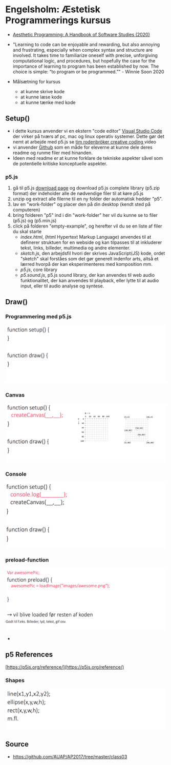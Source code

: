 # Engelsholm: Æstetisk Programmerings kursus
- [Aesthetic Programming: A Handbook of Software Studies (2020)](http://openhumanitiespress.org/books/download/Soon-Cox_2020_Aesthetic-Programming.pdf)

- "Learning to code can be
enjoyable and rewarding, but also annoying and frustrating, especially when complex syntax
and structure are involved. It takes time to familiarize oneself with precise, unforgiving
computational logic, and procedures, but hopefully the case for the importance of learning to
program has been established by now. The choice is simple: “to program or be programmed.”" - Winnie Soon 2020

- Målsætning for kursus
	- at kunne skrive kode
	- at kunne læse kode
	- at kunne tænke med kode

## Setup()
- i dette kursus anvender vi en ekstern "code editor" [Visual Studio Code](https://code.visualstudio.com/download) der virker på tværs af pc, mac og linux operativ systemer. Dette gør det nemt at arbejde med p5.js se [
tim rodenbröker creative coding
](https://www.youtube.com/watch?v=vj9nDja8ZdQ&ab_channel=timrodenbr%C3%B6kercreativecoding) video 
- vi anvender [Github]() som en måde for eleverne at kunne dele deres readme og runme filer med hinanden. 
- Ideen med readme er at kunne forklare de tekniske aspekter såvel som de potentielle kritiske konceptuelle aspekter.

### p5.js
1.  gå til p5.js [download page](https://p5js.org/download/) og download p5.js complete library (p5.zip format) der indeholder alle de nødvendige filer til at køre p5.js
2. unzip og extract alle filerne til en ny folder der automatisk hedder "p5".
3.  lav en "work-folder" og placer den på din desktop (kendt sted på computeren)
4. bring folderen "p5" ind i din "work-folder" her vil du kunne se to filer (p5.js) og (p5.min.js)
5. click på folderen "empty-example", og herefter vil du se en liste af filer du skal starte
	- *index.html*, (html Hypertext Markup Language) anvendes til at definerer struktuen for en webside og kan tilpasses til at inkluderer tekst, links, billeder, multimedia og andre elementer.
	- *sketch.js*, den arbejdsfil hvori der skrives JavaScript(JS) kode, ordet "sketch" skal forståes som det gør generelt indenfor arts, altså et lærred hvorpå der kan eksperimenteres med komposition mm.
	- *p5.js*, core library
	- *p5.sound.js*, p5.js sound library, der kan anvendes til web audio funktionalitet, der kan anvendes til playback, eller lytte til at audio input, eller til audio analyse og syntese.

## Draw()
### Programmering med p5.js
![](./media/p5-programming-basic.png)
### Canvas
![](./media/p5-canvas.png)
### Console
![](./media/p5-console.png)
### preload-function
![](./media/p5-preload.png)

-
## p5 References
[https://p5js.org/reference/](https://p5js.org/reference/)

### Shapes
![](./media/p5-shapes.png)


## Source
- https://github.com/AUAP/AP2017/tree/master/class03